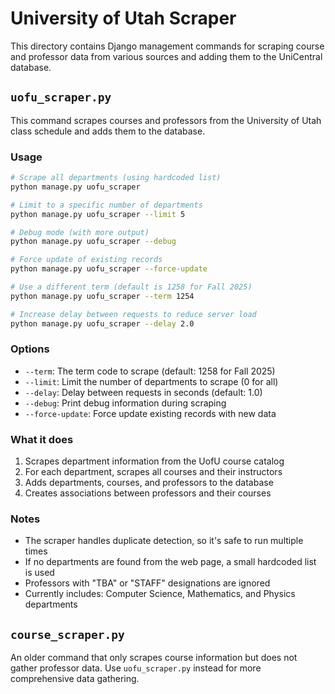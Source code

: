 # University of Utah Scraper

This directory contains Django management commands for scraping course and professor data from various sources and adding them to the UniCentral database.

## `uofu_scraper.py`

This command scrapes courses and professors from the University of Utah class schedule and adds them to the database.

### Usage

```bash
# Scrape all departments (using hardcoded list)
python manage.py uofu_scraper

# Limit to a specific number of departments
python manage.py uofu_scraper --limit 5

# Debug mode (with more output)
python manage.py uofu_scraper --debug

# Force update of existing records
python manage.py uofu_scraper --force-update

# Use a different term (default is 1258 for Fall 2025)
python manage.py uofu_scraper --term 1254

# Increase delay between requests to reduce server load
python manage.py uofu_scraper --delay 2.0
```

### Options

- `--term`: The term code to scrape (default: 1258 for Fall 2025)
- `--limit`: Limit the number of departments to scrape (0 for all)
- `--delay`: Delay between requests in seconds (default: 1.0)
- `--debug`: Print debug information during scraping
- `--force-update`: Force update existing records with new data

### What it does

1. Scrapes department information from the UofU course catalog
2. For each department, scrapes all courses and their instructors
3. Adds departments, courses, and professors to the database
4. Creates associations between professors and their courses

### Notes

- The scraper handles duplicate detection, so it's safe to run multiple times
- If no departments are found from the web page, a small hardcoded list is used
- Professors with "TBA" or "STAFF" designations are ignored
- Currently includes: Computer Science, Mathematics, and Physics departments

## `course_scraper.py`

An older command that only scrapes course information but does not gather professor data. Use `uofu_scraper.py` instead for more comprehensive data gathering. 